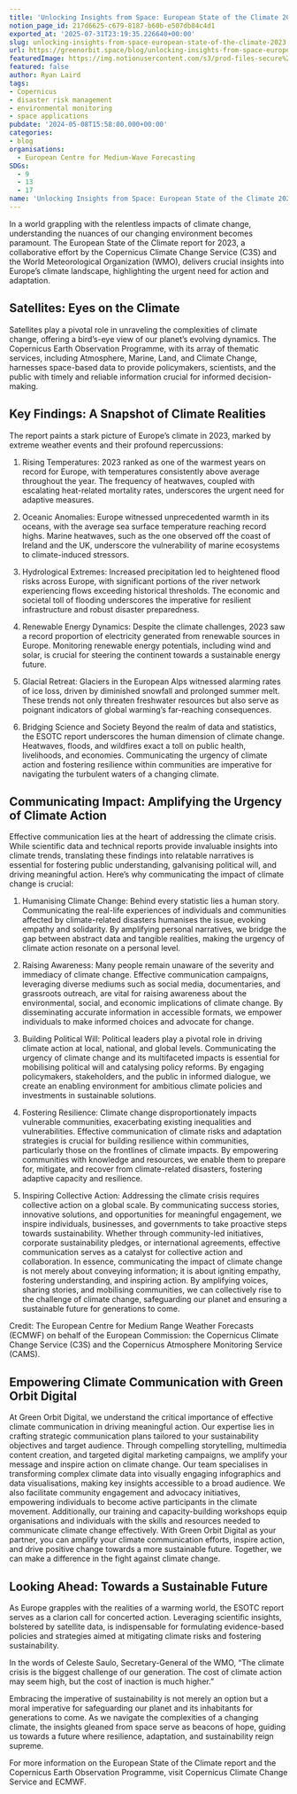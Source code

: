 ```yaml
---
title: 'Unlocking Insights from Space: European State of the Climate 2023'
notion_page_id: 217d6625-c679-8187-b60b-e507db84c4d1
exported_at: '2025-07-31T23:19:35.226640+00:00'
slug: unlocking-insights-from-space-european-state-of-the-climate-2023
url: https://greenorbit.space/blog/unlocking-insights-from-space-european-state-of-the-climate-2023/
featuredImage: https://img.notionusercontent.com/s3/prod-files-secure%2F46d85076-9cc9-4816-b22e-3f6e1ee2434d%2F7debce4d-cb58-4eca-b012-4a2e09f2dc30%2FcoverImg.png/size/w=2000?exp=1755009587&sig=IRiw7NwrSplRmnJhDZO5jqQg4I4SVjFOj5GURS_t32Q&id=557741da-b759-4c9c-8e05-54e3e2060288&table=block&userId=6be61a03-d711-4ab6-ae5d-082d1492ba23
featured: false
author: Ryan Laird
tags:
- Copernicus
- disaster risk management
- environmental monitoring
- space applications
pubdate: '2024-05-08T15:58:00.000+00:00'
categories:
- blog
organisations:
  - European Centre for Medium-Wave Forecasting
SDGs:
  - 9
  - 13
  - 17
name: 'Unlocking Insights from Space: European State of the Climate 2023'
---
```


In a world grappling with the relentless impacts of climate change, understanding the nuances of our changing environment becomes paramount. The European State of the Climate report for 2023, a collaborative effort by the Copernicus Climate Change Service (C3S) and the World Meteorological Organization (WMO), delivers crucial insights into Europe’s climate landscape, highlighting the urgent need for action and adaptation.

## Satellites: Eyes on the Climate 

Satellites play a pivotal role in unraveling the complexities of climate change, offering a bird’s-eye view of our planet’s evolving dynamics. The Copernicus Earth Observation Programme, with its array of thematic services, including Atmosphere, Marine, Land, and Climate Change, harnesses space-based data to provide policymakers, scientists, and the public with timely and reliable information crucial for informed decision-making.

## Key Findings: A Snapshot of Climate Realities 

The report paints a stark picture of Europe’s climate in 2023, marked by extreme weather events and their profound repercussions:

1. Rising Temperatures: 2023 ranked as one of the warmest years on record for Europe, with temperatures consistently above average throughout the year. The frequency of heatwaves, coupled with escalating heat-related mortality rates, underscores the urgent need for adaptive measures.

1. Oceanic Anomalies: Europe witnessed unprecedented warmth in its oceans, with the average sea surface temperature reaching record highs. Marine heatwaves, such as the one observed off the coast of Ireland and the UK, underscore the vulnerability of marine ecosystems to climate-induced stressors.

1. Hydrological Extremes: Increased precipitation led to heightened flood risks across Europe, with significant portions of the river network experiencing flows exceeding historical thresholds. The economic and societal toll of flooding underscores the imperative for resilient infrastructure and robust disaster preparedness.

1. Renewable Energy Dynamics: Despite the climate challenges, 2023 saw a record proportion of electricity generated from renewable sources in Europe. Monitoring renewable energy potentials, including wind and solar, is crucial for steering the continent towards a sustainable energy future.

1. Glacial Retreat: Glaciers in the European Alps witnessed alarming rates of ice loss, driven by diminished snowfall and prolonged summer melt. These trends not only threaten freshwater resources but also serve as poignant indicators of global warming’s far-reaching consequences. 

1. Bridging Science and Society Beyond the realm of data and statistics, the ESOTC report underscores the human dimension of climate change. Heatwaves, floods, and wildfires exact a toll on public health, livelihoods, and economies. Communicating the urgency of climate action and fostering resilience within communities are imperative for navigating the turbulent waters of a changing climate.

## Communicating Impact: Amplifying the Urgency of Climate Action 

Effective communication lies at the heart of addressing the climate crisis. While scientific data and technical reports provide invaluable insights into climate trends, translating these findings into relatable narratives is essential for fostering public understanding, galvanising political will, and driving meaningful action. Here’s why communicating the impact of climate change is crucial:

1. Humanising Climate Change: Behind every statistic lies a human story. Communicating the real-life experiences of individuals and communities affected by climate-related disasters humanises the issue, evoking empathy and solidarity. By amplifying personal narratives, we bridge the gap between abstract data and tangible realities, making the urgency of climate action resonate on a personal level.

1. Raising Awareness: Many people remain unaware of the severity and immediacy of climate change. Effective communication campaigns, leveraging diverse mediums such as social media, documentaries, and grassroots outreach, are vital for raising awareness about the environmental, social, and economic implications of climate change. By disseminating accurate information in accessible formats, we empower individuals to make informed choices and advocate for change.

1. Building Political Will: Political leaders play a pivotal role in driving climate action at local, national, and global levels. Communicating the urgency of climate change and its multifaceted impacts is essential for mobilising political will and catalysing policy reforms. By engaging policymakers, stakeholders, and the public in informed dialogue, we create an enabling environment for ambitious climate policies and investments in sustainable solutions.

1. Fostering Resilience: Climate change disproportionately impacts vulnerable communities, exacerbating existing inequalities and vulnerabilities. Effective communication of climate risks and adaptation strategies is crucial for building resilience within communities, particularly those on the frontlines of climate impacts. By empowering communities with knowledge and resources, we enable them to prepare for, mitigate, and recover from climate-related disasters, fostering adaptive capacity and resilience.

1. Inspiring Collective Action: Addressing the climate crisis requires collective action on a global scale. By communicating success stories, innovative solutions, and opportunities for meaningful engagement, we inspire individuals, businesses, and governments to take proactive steps towards sustainability. Whether through community-led initiatives, corporate sustainability pledges, or international agreements, effective communication serves as a catalyst for collective action and collaboration. In essence, communicating the impact of climate change is not merely about conveying information; it is about igniting empathy, fostering understanding, and inspiring action. By amplifying voices, sharing stories, and mobilising communities, we can collectively rise to the challenge of climate change, safeguarding our planet and ensuring a sustainable future for generations to come.

Credit: The European Centre for Medium Range Weather Forecasts (ECMWF) on behalf of the European Commission: the Copernicus Climate Change Service (C3S) and the Copernicus Atmosphere Monitoring Service (CAMS).

## Empowering Climate Communication with Green Orbit Digital 

At Green Orbit Digital, we understand the critical importance of effective climate communication in driving meaningful action. Our expertise lies in crafting strategic communication plans tailored to your sustainability objectives and target audience. Through compelling storytelling, multimedia content creation, and targeted digital marketing campaigns, we amplify your message and inspire action on climate change. Our team specialises in transforming complex climate data into visually engaging infographics and data visualisations, making key insights accessible to a broad audience. We also facilitate community engagement and advocacy initiatives, empowering individuals to become active participants in the climate movement. Additionally, our training and capacity-building workshops equip organisations and individuals with the skills and resources needed to communicate climate change effectively. With Green Orbit Digital as your partner, you can amplify your climate communication efforts, inspire action, and drive positive change towards a more sustainable future. Together, we can make a difference in the fight against climate change.

## Looking Ahead: Towards a Sustainable Future 

As Europe grapples with the realities of a warming world, the ESOTC report serves as a clarion call for concerted action. Leveraging scientific insights, bolstered by satellite data, is indispensable for formulating evidence-based policies and strategies aimed at mitigating climate risks and fostering sustainability.

In the words of Celeste Saulo, Secretary-General of the WMO, “The climate crisis is the biggest challenge of our generation. The cost of climate action may seem high, but the cost of inaction is much higher.”

Embracing the imperative of sustainability is not merely an option but a moral imperative for safeguarding our planet and its inhabitants for generations to come. As we navigate the complexities of a changing climate, the insights gleaned from space serve as beacons of hope, guiding us towards a future where resilience, adaptation, and sustainability reign supreme.

For more information on the European State of the Climate report and the Copernicus Earth Observation Programme, visit Copernicus Climate Change Service and ECMWF.